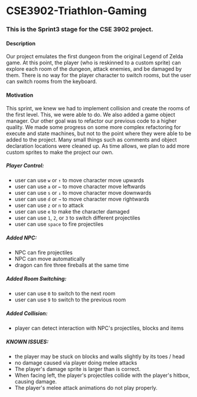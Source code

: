# CSE3902-Triathlon-Gaming
### This is the Sprint3 stage for the CSE 3902 project.

#### Description
Our project emulates the first dungeon from the original Legend of Zelda game. At this point, the player (who is reskinned to a custom sprite) can explore each room of the dungeon, attack enemies, and be damaged by them. There is no way for the player character to switch rooms, but the user can switch rooms from the keyboard.

#### Motivation
This sprint, we knew we had to implement collision and create the rooms of the first level. This, we were able to do. We also added a game object manager. Our other goal was to refactor our previous code to a higher quality. We made some progress on some more complex refactoring for execute and state machines, but not to the point where they were able to be added to the project. Many small things such as comments and object declaration locations were cleaned up. As time allows, we plan to add more custom sprites to make the project our own. 

##### Player Control:
* user can use <code>w</code> or <code>↑</code> to move character move upwards
* user can use <code>a</code> or <code>←</code> to move character move leftwards
* user can use <code>s</code> or <code>↓</code> to move character move downwards
* user can use <code>d</code> or <code>→</code> to move character move rightwards
* user can use <code>z</code> or <code>n</code> to attack
* user can use <code>e</code> to make the character damaged
* user can use <code>1</code>, <code>2</code>, or <code>3</code> to switch different projectiles
* user can use <code>space</code> to fire projectiles

##### Added NPC:
* NPC can fire projectiles
* NPC can move automatically
* dragon can fire three fireballs at the same time

##### Added Room Switching:
* user can use <code>0</code> to switch to the next room
* user can use <code>9</code> to switch to the previous room

##### Added Collision:
* player can detect interaction with NPC's projectiles, blocks and items

##### KNOWN ISSUES:
* the player may be stuck on blocks and walls slightly by its toes / head
* no damage caused via player doing melee attacks
* The player's damage sprite is larger than is correct.
* When facing left, the player's projectiles collide with the player's hitbox, causing damage.
* The player's melee attack animations do not play properly.

